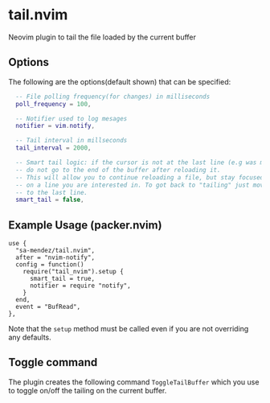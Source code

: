 # tail.nvim
Neovim plugin to tail the file loaded by the current buffer

## Options
The following are the options(default shown) that can be specified:

  ```lua  
	-- File polling frequency(for changes) in milliseconds
	poll_frequency = 100,

	-- Notifier used to log mesages
	notifier = vim.notify,

	-- Tail interval in millseconds
	tail_interval = 2000,

	-- Smart tail logic: if the cursor is not at the last line (e.g was moved)
	-- do not go to the end of the buffer after reloading it.
	-- This will allow you to continue reloading a file, but stay focused
	-- on a line you are interested in. To got back to "tailing" just move the cursor
	-- to the last line.
	smart_tail = false,
  ```
  
## Example Usage (packer.nvim)
  ```
  use {
    "sa-mendez/tail.nvim",
    after = "nvim-notify",
    config = function()
      require("tail_nvim").setup {
        smart_tail = true,
        notifier = require "notify",
      }
    end,
    event = "BufRead",
  },
  ```
Note that the ```setup``` method must be called even if you are not overriding any defaults.

## Toggle command
The plugin creates the following command ```ToggleTailBuffer``` which you use to toggle on/off the tailing on the current buffer.
  
